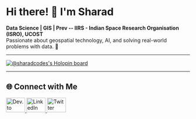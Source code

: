 # Hi there! 👋 I'm Sharad  
**Data Science | GIS | Prev -- IIRS - Indian Space Research Organisation (ISRO), UCOST**  
Passionate about geospatial technology, AI, and solving real-world problems with data. 🚀

---

[![@sharadcodes's Holopin board](https://holopin.me/sharadcodes)](https://holopin.io/@sharadcodes)  

---

## 🌐 Connect with Me  
<p align="left">
  <a href="https://dev.to/sharadcodes" target="_blank">
    <img src="https://raw.githubusercontent.com/maurodesouza/profile-readme-generator/master/src/assets/icons/social/devto/default.svg" width="52" height="40" alt="Dev.to" />
  </a>
  <a href="https://www.linkedin.com/in/srsmaurya" target="_blank">
    <img src="https://raw.githubusercontent.com/maurodesouza/profile-readme-generator/master/src/assets/icons/social/linkedin/default.svg" width="52" height="40" alt="LinkedIn" />
  </a>
  <a href="https://twitter.com/iamsharadraj" target="_blank">
    <img src="https://raw.githubusercontent.com/maurodesouza/profile-readme-generator/master/src/assets/icons/social/twitter/default.svg" width="52" height="40" alt="Twitter" />
  </a>
</p>
